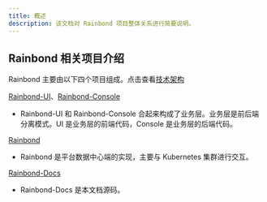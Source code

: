 ```yaml
---
title: 概述
description: 该文档对 Rainbond 项目整体关系进行简要说明。
---
```


## Rainbond 相关项目介绍

Rainbond 主要由以下四个项目组成。点击查看[技术架构](/docs/quick-start/architecture)

[Rainbond-UI](/docs/contribution/code/ui)、[Rainbond-Console](/docs/contribution/code/console)

* Rainbond-UI 和 Rainbond-Console 合起来构成了业务层。业务层是前后端分离模式。UI 是业务层的前端代码，Console 是业务层的后端代码。

[Rainbond](/docs/contribution/code/region)

* Rainbond 是平台数据中心端的实现，主要与 Kubernetes 集群进行交互。

[Rainbond-Docs](/docs/contribution/document)

* Rainbond-Docs 是本文档源码。
